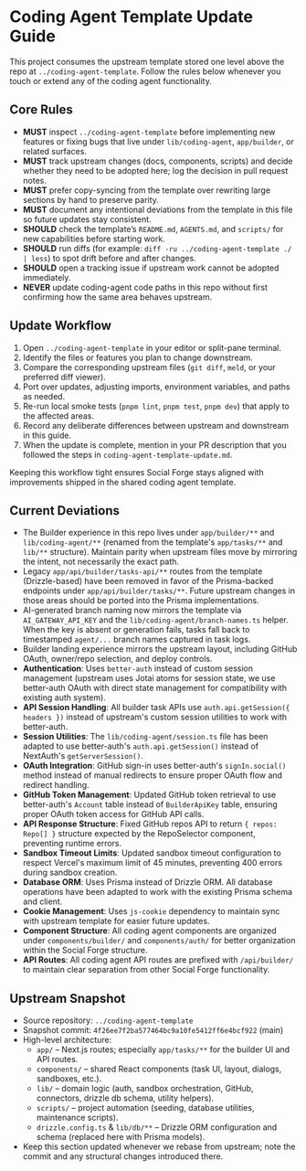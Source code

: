 # Coding Agent Template Update Guide

This project consumes the upstream template stored one level above the repo at `../coding-agent-template`. Follow the rules below whenever you touch or extend any of the coding agent functionality.

## Core Rules

- **MUST** inspect `../coding-agent-template` before implementing new features or fixing bugs that live under `lib/coding-agent`, `app/builder`, or related surfaces.
- **MUST** track upstream changes (docs, components, scripts) and decide whether they need to be adopted here; log the decision in pull request notes.
- **MUST** prefer copy-syncing from the template over rewriting large sections by hand to preserve parity.
- **MUST** document any intentional deviations from the template in this file so future updates stay consistent.
- **SHOULD** check the template’s `README.md`, `AGENTS.md`, and `scripts/` for new capabilities before starting work.
- **SHOULD** run diffs (for example: `diff -ru ../coding-agent-template ./ | less`) to spot drift before and after changes.
- **SHOULD** open a tracking issue if upstream work cannot be adopted immediately.
- **NEVER** update coding-agent code paths in this repo without first confirming how the same area behaves upstream.

## Update Workflow

1. Open `../coding-agent-template` in your editor or split-pane terminal.
2. Identify the files or features you plan to change downstream.
3. Compare the corresponding upstream files (`git diff`, `meld`, or your preferred diff viewer).
4. Port over updates, adjusting imports, environment variables, and paths as needed.
5. Re-run local smoke tests (`pnpm lint`, `pnpm test`, `pnpm dev`) that apply to the affected areas.
6. Record any deliberate differences between upstream and downstream in this guide.
7. When the update is complete, mention in your PR description that you followed the steps in `coding-agent-template-update.md`.

Keeping this workflow tight ensures Social Forge stays aligned with improvements shipped in the shared coding agent template.

## Current Deviations

- The Builder experience in this repo lives under `app/builder/**` and `lib/coding-agent/**` (renamed from the template's `app/tasks/**` and `lib/**` structure). Maintain parity when upstream files move by mirroring the intent, not necessarily the exact path.
- Legacy `app/api/builder/tasks-api/**` routes from the template (Drizzle-based) have been removed in favor of the Prisma-backed endpoints under `app/api/builder/tasks/**`. Future upstream changes in those areas should be ported into the Prisma implementations.
- AI-generated branch naming now mirrors the template via `AI_GATEWAY_API_KEY` and the `lib/coding-agent/branch-names.ts` helper. When the key is absent or generation fails, tasks fall back to timestamped `agent/...` branch names captured in task logs.
- Builder landing experience mirrors the upstream layout, including GitHub OAuth, owner/repo selection, and deploy controls.
- **Authentication**: Uses `better-auth` instead of custom session management (upstream uses Jotai atoms for session state, we use better-auth OAuth with direct state management for compatibility with existing auth system).
- **API Session Handling**: All builder task APIs use `auth.api.getSession({ headers })` instead of upstream's custom session utilities to work with better-auth.
- **Session Utilities**: The `lib/coding-agent/session.ts` file has been adapted to use better-auth's `auth.api.getSession()` instead of NextAuth's `getServerSession()`.
- **OAuth Integration**: GitHub sign-in uses better-auth's `signIn.social()` method instead of manual redirects to ensure proper OAuth flow and redirect handling.
- **GitHub Token Management**: Updated GitHub token retrieval to use better-auth's `Account` table instead of `BuilderApiKey` table, ensuring proper OAuth token access for GitHub API calls.
- **API Response Structure**: Fixed GitHub repos API to return `{ repos: Repo[] }` structure expected by the RepoSelector component, preventing runtime errors.
- **Sandbox Timeout Limits**: Updated sandbox timeout configuration to respect Vercel's maximum limit of 45 minutes, preventing 400 errors during sandbox creation.
- **Database ORM**: Uses Prisma instead of Drizzle ORM. All database operations have been adapted to work with the existing Prisma schema and client.
- **Cookie Management**: Uses `js-cookie` dependency to maintain sync with upstream template for easier future updates.
- **Component Structure**: All coding agent components are organized under `components/builder/` and `components/auth/` for better organization within the Social Forge structure.
- **API Routes**: All coding agent API routes are prefixed with `/api/builder/` to maintain clear separation from other Social Forge functionality.

## Upstream Snapshot

- Source repository: `../coding-agent-template`
- Snapshot commit: `4f26ee7f2ba577464bc9a10fe5412ff6e4bcf922` (main)
- High-level architecture:
  - `app/` – Next.js routes; especially `app/tasks/**` for the builder UI and API routes.
  - `components/` – shared React components (task UI, layout, dialogs, sandboxes, etc.).
  - `lib/` – domain logic (auth, sandbox orchestration, GitHub, connectors, drizzle db schema, utility helpers).
  - `scripts/` – project automation (seeding, database utilities, maintenance scripts).
  - `drizzle.config.ts` & `lib/db/**` – Drizzle ORM configuration and schema (replaced here with Prisma models).
- Keep this section updated whenever we rebase from upstream; note the commit and any structural changes introduced there.
